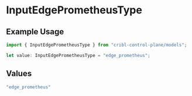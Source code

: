 # InputEdgePrometheusType

## Example Usage

```typescript
import { InputEdgePrometheusType } from "cribl-control-plane/models";

let value: InputEdgePrometheusType = "edge_prometheus";
```

## Values

```typescript
"edge_prometheus"
```